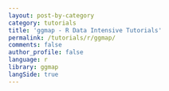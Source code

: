 ```yaml
---
layout: post-by-category
category: tutorials
title: 'ggmap - R Data Intensive Tutorials'
permalink: /tutorials/r/ggmap/
comments: false
author_profile: false
language: r
library: ggmap
langSide: true
---
```

